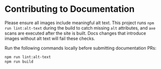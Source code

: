 # Contributing to Documentation

Please ensure all images include meaningful alt text. This project runs `npm run lint:alt-text` during the build to catch missing `alt` attributes, and `axe` scans are executed after the site is built. Docs changes that introduce images without alt text will fail these checks.

Run the following commands locally before submitting documentation PRs:

```bash
npm run lint:alt-text
npm run build
```
